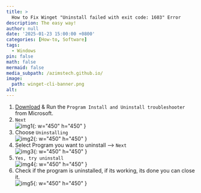 ```yaml
---
title: >
  How to Fix Winget "Uninstall failed with exit code: 1603" Error
description: The easy way!
author: null
date: '2025-01-23 15:00:00 +0800'
categories: [How-to, Software]
tags:
  - Windows
pin: false
math: false
mermaid: false
media_subpath: /azimstech.github.io/
image:
  path: winget-cli-banner.png
alt:
---
```


1. [Download](https://support.microsoft.com/en-us/topic/fix-problems-that-block-programs-from-being-installed-or-removed-cca7d1b6-65a9-3d98-426b-e9f927e1eb4d) & Run the `Program Install and Uninstall troubleshooter` from Microsoft.  
2. `Next`  
  ![img1](troubleshooter1.png){: w="450" h="450" }  
3. Choose `Uninstalling`  
  ![img2](troubleshooter2.png){: w="450" h="450" }  
4. Select Program you want to uninstall --> `Next`  
  ![img3](troubleshooter3.png){: w="450" h="450" }
5. `Yes, try uninstall`  
  ![img4](troubleshooter4.png){: w="450" h="450" }  
6. Check if the program is uninstalled, if its working, its done you can close it.  
  ![img5](troubleshooter5.png){: w="450" h="450" }

